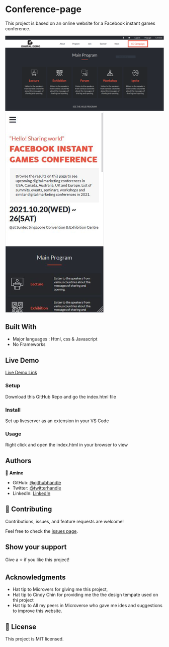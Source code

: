 # Conference-page

This project is based on an online website for a Facebook instant games conference.

![screenshot](./screenshots/tempsnip.png)
![screenshot](./screenshots/mobile-screenshot.jpg)

## Built With

- Major languages : Html, css & Javascript
- No Frameworks

## Live Demo

[Live Demo Link]()

### Setup

Download this GitHub Repo and go the index.html file

### Install

Set up liveserver as an extension in your VS Code

### Usage

Right click and open the index.html in your browser to view

## Authors

👤 **Amine**

- GitHub: [@githubhandle](https://github.com/medaminedev66)
- Twitter: [@twitterhandle](https://twitter.com/eedmakula)
- LinkedIn: [LinkedIn](https://www.linkedin.com/in/mohammed-amine-smahi-1b8615187)

## 🤝 Contributing

Contributions, issues, and feature requests are welcome!

Feel free to check the [issues page](../../issues/).

## Show your support

Give a ⭐️ if you like this project!

## Acknowledgments

- Hat tip to Microvers for giving me this project,
- Hat tip to Cindy Chin for providing me the the design tempate used on thi project
- Hat tip to All my peers in Microverse who gave me ides and suggestions to improve this website.

## 📝 License

This project is MIT licensed.
